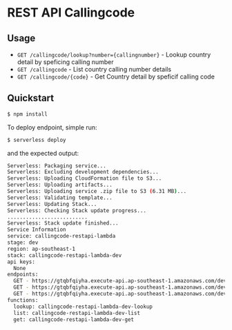 # REST API Callingcode

## Usage

- `GET /callingcode/lookup?number={callingnumber}` - Lookup country detail by speficing calling number
- `GET /callingcode` - List country calling number details
- `GET /callingcode/{code}` - Get Country detail by speficif calling code 

## Quickstart

```sh
$ npm install
```

To deploy endpoint, simple run:

```sh
$ serverless deploy
```

and the expected output:

```sh
Serverless: Packaging service...
Serverless: Excluding development dependencies...
Serverless: Uploading CloudFormation file to S3...
Serverless: Uploading artifacts...
Serverless: Uploading service .zip file to S3 (6.31 MB)...
Serverless: Validating template...
Serverless: Updating Stack...
Serverless: Checking Stack update progress...
..........................
Serverless: Stack update finished...
Service Information
service: callingcode-restapi-lambda
stage: dev
region: ap-southeast-1
stack: callingcode-restapi-lambda-dev
api keys:
  None
endpoints:
  GET - https://gtqbfqiyha.execute-api.ap-southeast-1.amazonaws.com/dev/callingcode/lookup
  GET - https://gtqbfqiyha.execute-api.ap-southeast-1.amazonaws.com/dev/callingcode
  GET - https://gtqbfqiyha.execute-api.ap-southeast-1.amazonaws.com/dev/callingcode/{code}
functions:
  lookup: callingcode-restapi-lambda-dev-lookup
  list: callingcode-restapi-lambda-dev-list
  get: callingcode-restapi-lambda-dev-get
```